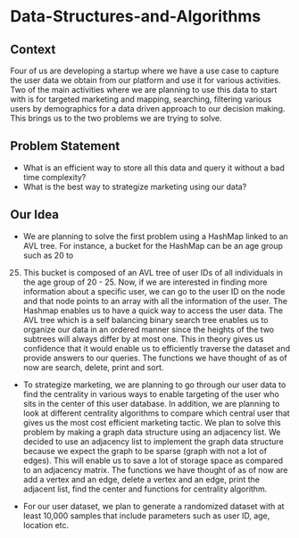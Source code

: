 # Data-Structures-and-Algorithms

## Context
Four of us are developing a startup where we have a use case to capture the user data
we obtain from our platform and use it for various activities. Two of the main activities
where we are planning to use this data to start with is for targeted marketing and
mapping, searching, filtering various users by demographics for a data driven
approach to our decision making. This brings us to the two problems we are trying to
solve.

## Problem Statement
- What is an efficient way to store all this data and query it without a bad time
complexity?
- What is the best way to strategize marketing using our data?

## Our Idea
- We are planning to solve the first problem using a HashMap linked to an AVL tree. For instance, a bucket for the HashMap can be an age group such as 20 to
25. This bucket is composed of an AVL tree of user IDs of all individuals in the age group of 20 - 25. Now, if we are interested in finding more information about a specific user, we can go to the user ID on the node and that node points to an array with all the information of the user. The Hashmap enables us to have a quick way to access the user data. The AVL tree which is a self balancing binary search tree enables us to organize our data in an ordered manner since the
heights of the two subtrees will always differ by at most one. This in theory gives us confidence that it would enable us to efficiently traverse the dataset and provide answers to our queries. The functions we have thought of as of now are search, delete, print and sort.

- To strategize marketing, we are planning to go through our user data to find the centrality in various ways to enable targeting of the user who sits in the center of this user database. In addition, we are planning to look at different centrality algorithms to compare which central user that gives us the most cost efficient marketing tactic. We plan to solve this problem by making a graph data structure using an adjacency list. We decided to use an adjacency list to implement the
graph data structure because we expect the graph to be sparse (graph with not a lot of edges). This will enable us to save a lot of storage space as compared to
an adjacency matrix. The functions we have thought of as of now are add a vertex and an edge, delete a vertex and an edge, print the adjacent list, find the
center and functions for centrality algorithm.

- For our user dataset, we plan to generate a randomized dataset with at least 10,000 samples that include parameters such as user ID, age, location etc.
